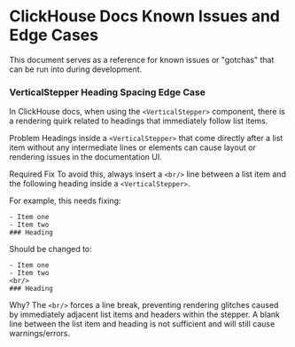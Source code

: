 # ClickHouse Docs Known Issues and Edge Cases

This document serves as a reference for known issues or "gotchas" that can be run into during development.

### VerticalStepper Heading Spacing Edge Case

In ClickHouse docs, when using the `<VerticalStepper>` component, there is a rendering quirk related to headings that immediately follow list items.

Problem
Headings inside a `<VerticalStepper>` that come directly after a list item without any intermediate lines or elements can cause layout or rendering issues in the documentation UI.

Required Fix
To avoid this, always insert a `<br/>` line between a list item and the following heading inside a `<VerticalStepper>`.

For example, this needs fixing:

```
- Item one
- Item two
### Heading
```
Should be changed to:

```
- Item one
- Item two
<br/>
### Heading
```
Why?
The `<br/>` forces a line break, preventing rendering glitches caused by immediately adjacent list items and headers within the stepper. A blank line between the list item and heading is not sufficient and will still cause warnings/errors.